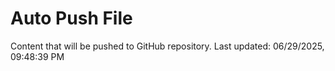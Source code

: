# Auto Push File

Content that will be pushed to GitHub repository.
Last updated: 06/29/2025, 09:48:39 PM